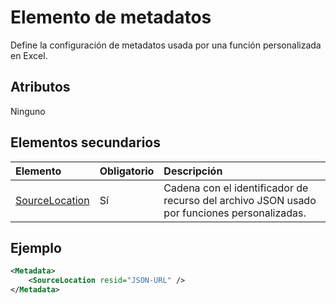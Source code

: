 # <a name="metadata-element"></a>Elemento de metadatos

Define la configuración de metadatos usada por una función personalizada en Excel.

## <a name="attributes"></a>Atributos

Ninguno

## <a name="child-elements"></a>Elementos secundarios

|  Elemento  |  Obligatorio  |  Descripción  |
|:-----|:-----|:-----|
|  [SourceLocation](customfunctionssourcelocation.md)  |  Sí  | Cadena con el identificador de recurso del archivo JSON usado por funciones personalizadas. |

## <a name="example"></a>Ejemplo

```xml
<Metadata>
    <SourceLocation resid="JSON-URL" />
</Metadata>
```
